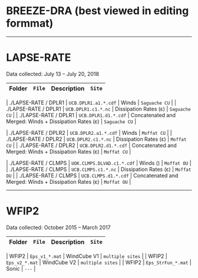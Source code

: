 # BREEZE-DRA (best viewed in editing formmat)

---

# LAPSE-RATE
Data collected: July 13 – July 20, 2018

| Folder | `File` | Description | `Site` |
|--------|--------|-------------| ------ |

| ./LAPSE-RATE / DPLR1 | `UCB.DPLR1.a1.*.cdf` | Winds | `Saguache CU` |
| ./LAPSE-RATE / DPLR1 | `UCB.DPLR1.c1.*.nc` | Dissipation Rates (ε) | `Saguache CU` |
| ./LAPSE-RATE / DPLR1 | `UCB.DPLR1.d1.*.cdf` | Concatenated and Merged: Winds + Dissipation Rates (ε) | `Saguache CU` |

| ./LAPSE-RATE / DPLR2 | `UCB.DPLR2.a1.*.cdf` | Winds | `Moffat CU` |
| ./LAPSE-RATE / DPLR2 | `UCB.DPLR2.c1.*.nc` | Dissipation Rates (ε) | `Moffat CU` |
| ./LAPSE-RATE / DPLR2 | `UCB.DPLR2.d1.*.cdf` | Concatenated and Merged: Winds + Dissipation Rates (ε) | `Moffat CU` |

| ./LAPSE-RATE / CLMPS | `UOK.CLMPS.DLVAD.c1.*.cdf` | Winds () | `Moffat OU` |
| ./LAPSE-RATE / CLMPS | `UCB.CLMPS.c1.*.nc` | Dissipation Rates (ε) | `Moffat OU` |
| ./LAPSE-RATE / CLMPS | `UCB.CLMPS.d1.*.cdf` | Concatenated and Merged: Winds + Dissipation Rates (ε) | `Moffat OU` |

---

# WFIP2
Data collected: October 2015 – March 2017

| Folder | `File` | Description | `Site` |
|--------|--------|-------------| ------ |

| WFIP2 | `Eps_v1_*.mat` | WindCube V1 | `multiple sites` |
| WFIP2 | `Eps_v2_*.mat` | WindCube V2 | `multiple sites` |
| WFIP2 | `Eps_StrFun_*.mat` | Sonic | `---` |
